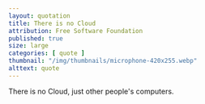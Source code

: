 ```yaml
---
layout: quotation
title: There is no Cloud
attribution: Free Software Foundation
published: true
size: large
categories: [ quote ]
thumbnail: "/img/thumbnails/microphone-420x255.webp"
alttext: quote
---
```


There is no Cloud, just other people's computers.
